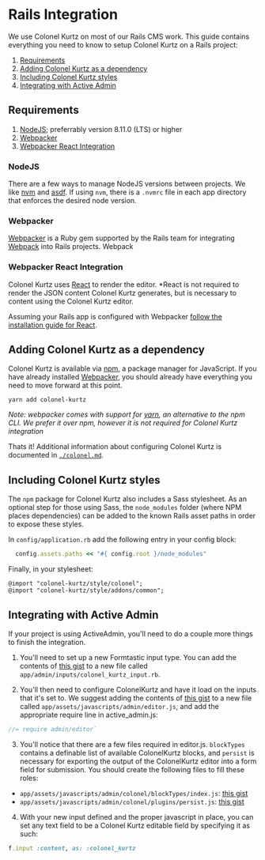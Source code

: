 # Rails Integration

We use Colonel Kurtz on most of our Rails CMS work. This guide
contains everything you need to know to setup Colonel Kurtz on a Rails
project:

1.  [Requirements](#requirements)
2.  [Adding Colonel Kurtz as a dependency](#adding-colonel-kurtz-as-a-dependency)
3.  [Including Colonel Kurtz styles](#including-colonel-kurtz-styles)
4.  [Integrating with Active Admin](#integrating-with-active-admin)

## Requirements

1.  [NodeJS](https://nodejs.org/en/); preferrably version 8.11.0 (LTS) or higher
2.  [Webpacker](https://github.com/rails/webpacker)
3.  [Webpacker React Integration](https://github.com/rails/webpacker#react)

### NodeJS

There are a few ways to manage NodeJS versions between projects. We
like [nvm](https://github.com/creationix/nvm) and [asdf](https://github.com/asdf-vm/asdf). If using `nvm`, there is a `.nvmrc` file
in each app directory that enforces the desired node version.

### Webpacker

[Webpacker](https://github.com/rails/webpacker) is a Ruby gem supported by the Rails team for
integrating [Webpack](https://webpack.js.org/) into Rails projects. Webpack

### Webpacker React Integration

Colonel Kurtz uses [React](http://reactjs.com/) to render the editor. \*React is not
required to render the JSON content Colonel Kurtz generates, but is
necessary to content using the Colonel Kurtz editor.

Assuming your Rails app is configured with Webpacker [follow the
installation guide for React](https://github.com/rails/webpacker#react).

## Adding Colonel Kurtz as a dependency

Colonel Kurtz is available via [npm](https://www.npmjs.com/package/colonel-kurtz), a package manager for
JavaScript. If you have already installed [Webpacker](https://github.com/rails/webpacker), you should
already have everything you need to move forward at this point.

```shell
yarn add colonel-kurtz
```

_Note: webpacker comes with support for [yarn](https://yarnpkg.com/en/), an alternative to
the npm CLI. We prefer it over npm, however it is not required for
Colonel Kurtz integration_

Thats it! Additional information about configuring Colonel Kurtz is
documented in [`./colonel.md`](https://github.com/vigetlabs/colonel-kurtz/blob/ef/update-docs/docs/colonel.md).

## Including Colonel Kurtz styles

The `npm` package for Colonel Kurtz also includes a Sass stylesheet. As
an optional step for those using Sass, the `node_modules` folder
(where NPM places dependencies) can be added to the known Rails asset
paths in order to expose these styles.

In `config/application.rb` add the following entry in your config block:

```ruby
  config.assets.paths << "#{ config.root }/node_modules"
```

Finally, in your stylesheet:

```
@import "colonel-kurtz/style/colonel";
@import "colonel-kurtz/style/addons/common";
```

## Integrating with Active Admin

If your project is using ActiveAdmin, you'll need to do a couple more
things to finish the integration.

1.  You'll need to set up a new Formtastic input type. You can add the
    contents of [this gist](https://gist.github.com/efatsi/aad9e67df4da20ded20dcf22e4a5279f) to a new file called
    `app/admin/inputs/colonel_kurtz_input.rb`.

2.  You'll then need to configure ColonelKurtz and have it load on the
    inputs that it's set to. We suggest adding the contents of [this
    gist](https://gist.github.com/efatsi/b878f9a1fc5799c1aa313fe181d58dc9) to a new file called
    `app/assets/javascripts/admin/editor.js`, and add the appropriate
    require line in active_admin.js:

```js
//= require admin/editor`
```

3.  You'll notice that there are a few files required in
    editor.js. `blockTypes` contains a definable list of available
    ColonelKurtz blocks, and `persist` is necessary for exporting the
    output of the ColonelKurtz editor into a form field for
    submission. You should create the following files to fill these
    roles:

* `app/assets/javascripts/admin/colonel/blockTypes/index.js`: [this gist](https://gist.github.com/efatsi/18e60b2e22ceca1f10a8d59ee978049b)
* `app/assets/javascripts/admin/colonel/plugins/persist.js`: [this gist](https://gist.github.com/efatsi/c01c3e730d829250f13cb0380795cb6b)

4.  With your new input defined and the proper javascript in place,
    you can set any text field to be a Colonel Kurtz editable field by
    specifying it as such:

```ruby
f.input :content, as: :colonel_kurtz
```
